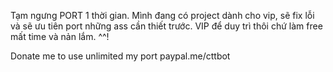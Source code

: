 Tạm ngưng PORT 1 thời gian. Mình đang có project dành cho vip, sẽ fix lỗi và sẽ ưu tiên port những ass cần thiết trước. 
VIP để duy trì thôi chứ làm free mất time và nản lắm. ^^!

Donate me to use unlimited my port
paypal.me/cttbot
